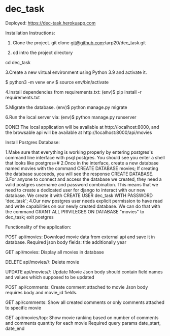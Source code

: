# dec_task
Deployed:
https://dec-task.herokuapp.com

Installation Instructions:

1. Clone the project.
git clone git@github.com:tarp20/dec_task.git

2. cd intro the project directory

cd dec_task

3.Create a new virtual environment using Python 3.9 and activate it.

$ python3 -m venv env
$ source env/bin/activate

4.Install dependencies from requirements.txt:
(env)$ pip install -r requirements.txt

5.Migrate the database.
(env)$ python manage.py migrate

6.Run the local server via:
(env)$ python manage.py runserver

DONE!
The local application will be available at http://localhost:8000, and the browsable api will be available at http://localhost:8000/api/movies


Install Postgres Database:

1.Make sure that everything is working properly by entering postgres's command line interface with psql postgres. You should see you enter a shell that looks like postgres=#
2.Once in the interface, create a new database named movies with the command CREATE DATABASE movies; If creating the database succeeds, you will see the response CREATE DATABASE. 
3.For anyone to connect and access the database we created, they need a valid postgres username and password combination. This means that we need to create a dedicated user for django to interact with our new database. We create it with CREATE USER dec_task WITH PASSWORD 'dec_task';
4.Our new postgres user needs explicit permission to have read and write capabilities on our newly created database. We can do that with the command GRANT ALL PRIVILEGES ON DATABASE "movies" to dec_task; 
exit postgres



Functionality of the application:


​POST api/movies:
Download movie data from external api and save it in database.
Required json body fields: 
title
additionally
year

GET api/movies:
Display all movies in database

DELETE api/movies/<movie-id>/:
Delete movie

UPDATE api/movies/<movie-id>/:
Update Movie
Json body should contain field names and values which supposed to be updated

POST api/comments:
Create comment attached to movie
Json body requires body and movie_id fields.

GET api/comments:
Show all created comments or only comments attached to specific movie

GET api/movies/top:
Show movie ranking based on number of comments
and comments quantity for each movie
Required query params date_start, date_end
